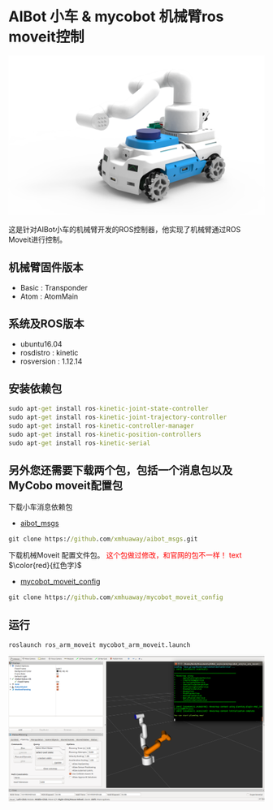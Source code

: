 # AIBot 小车 & mycobot 机械臂ros moveit控制

![mycobot](pic/aibot_arm.png)

这是针对AIBot小车的机械臂开发的ROS控制器，他实现了机械臂通过ROS Moveit进行控制。

## 机械臂固件版本

* Basic : Transponder
* Atom : AtomMain

## 系统及ROS版本

* ubuntu16.04
* rosdistro : kinetic
* rosversion : 1.12.14


## 安装依赖包

```cmd
sudo apt-get install ros-kinetic-joint-state-controller 
sudo apt-get install ros-kinetic-joint-trajectory-controller 
sudo apt-get install ros-kinetic-controller-manager
sudo apt-get install ros-kinetic-position-controllers
sudo apt-get install ros-kinetic-serial
```
## 另外您还需要下载两个包，包括一个消息包以及 MyCobo moveit配置包

下载小车消息依赖包
* [aibot_msgs](https://github.com/xmhuaway/aibot_msgs.git)

```cmd
git clone https://github.com/xmhuaway/aibot_msgs.git
```

下载机械Moveit 配置文件包。<font color='red'> 这个包做过修改，和官网的包不一样！ </font>
<font color=FF0000> text </font>
$\color{red}{红色字}$
* [mycobot_moveit_config](https://github.com/xmhuaway/mycobot_moveit_config)

```cmd
git clone https://github.com/xmhuaway/mycobot_moveit_config
```

## 运行

```cmd
roslaunch ros_arm_moveit mycobot_arm_moveit.launch
```

![moveit](pic/mycobot_moveit.png)
